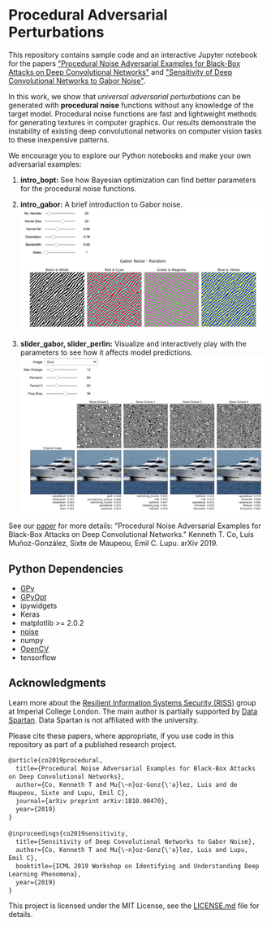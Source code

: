 # Procedural Adversarial Perturbations

This repository contains sample code and an interactive Jupyter notebook for the papers ["Procedural Noise Adversarial Examples for Black-Box Attacks on Deep Convolutional Networks"](https://arxiv.org/abs/1810.00470) and ["Sensitivity of Deep Convolutional Networks to Gabor Noise"](https://openreview.net/forum?id=HJx08NSnnE).

In this work, we show that _universal adversarial perturbations_ can be generated with **procedural noise** functions without any knowledge of the target model. Procedural noise functions are fast and lightweight methods for generating textures in computer graphics. Our results demonstrate the instability of existing deep convolutional networks on computer vision tasks to these inexpensive patterns.

We encourage you to explore our Python notebooks and make your own adversarial examples:

1. **intro_bopt:** See how Bayesian optimization can find better parameters for the procedural noise functions.

2. **intro\_gabor:** A brief introduction to Gabor noise. 
![slider](intro.png)

3. **slider\_gabor, slider\_perlin:** Visualize and interactively play with the parameters to see how it affects model predictions.
![slider](slider.png)

See our [paper](https://arxiv.org/abs/1810.00470) for more details: "Procedural Noise Adversarial Examples for Black-Box Attacks on Deep Convolutional Networks." Kenneth T. Co, Luis Muñoz-González, Sixte de Maupeou, Emil C. Lupu. arXiv 2019.

## Python Dependencies

* [GPy](https://pypi.org/project/GPyOpt/)
* [GPyOpt](https://pypi.org/project/GPy/)
* ipywidgets
* Keras
* matplotlib >= 2.0.2
* [noise](https://pypi.org/project/noise/)
* numpy
* [OpenCV](https://pypi.org/project/opencv-python/)
* tensorflow

## Acknowledgments

Learn more about the [Resilient Information Systems Security (RISS)](http://rissgroup.org/) group at Imperial College London. The main author is partially supported by [Data Spartan](http://dataspartan.co.uk/). Data Spartan is not affiliated with the university.

Please cite these papers, where appropriate, if you use code in this repository as part of a published research project.

```
@article{co2019procedural,
  title={Procedural Noise Adversarial Examples for Black-Box Attacks on Deep Convolutional Networks},
  author={Co, Kenneth T and Mu{\~n}oz-Gonz{\'a}lez, Luis and de Maupeou, Sixte and Lupu, Emil C},
  journal={arXiv preprint arXiv:1810.00470},
  year={2019}
}

@inproceedings{co2019sensitivity,
  title={Sensitivity of Deep Convolutional Networks to Gabor Noise},
  author={Co, Kenneth T and Mu{\~n}oz-Gonz{\'a}lez, Luis and Lupu, Emil C},
  booktitle={ICML 2019 Workshop on Identifying and Understanding Deep Learning Phenomena},
  year={2019}
}
```
This project is licensed under the MIT License, see the [LICENSE.md](LICENSE.md) file for details.
